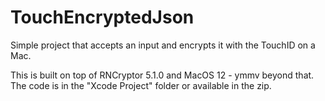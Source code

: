 # TouchEncryptedJson
Simple project that accepts an input and encrypts it with the TouchID on a Mac.

This is built on top of RNCryptor 5.1.0 and MacOS 12 - ymmv beyond that. The code is in the "Xcode Project" folder or available in the zip. 
